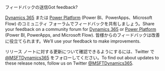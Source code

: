 <!-- This file contains localizable strings used in generating the custom PDF. Do not use as an include file in any web content. -->
<!-- strings for PDF end page -->

<span data-ttu-id="e0033-101">フィードバックの送信</span><span class="sxs-lookup"><span data-stu-id="e0033-101">Got feedback?</span></span>

<span data-ttu-id="e0033-102">[Dynamics 365](https://community.dynamics.com/) または [Power Platform](https://powerusers.microsoft.com/) (Power BI、PowerApps、Microsoft Flow) のコミュニティ フォーラムでフィードバックを共有しましょう。</span><span class="sxs-lookup"><span data-stu-id="e0033-102">Share your feedback on a community forum for [Dynamics 365](https://community.dynamics.com/) or [Power Platform](https://powerusers.microsoft.com/) (Power BI, PowerApps, and Microsoft Flow).</span></span> <span data-ttu-id="e0033-103">皆様からのフィードバックは改善に役立てられます。</span><span class="sxs-lookup"><span data-stu-id="e0033-103">We’ll use your feedback to make improvements.</span></span>

<span data-ttu-id="e0033-104">リリース ノートに対する更新について確認できるようにするには、Twitter で [@MSFTDynamics365](https://twitter.com/MSFTDynamics365) をフォローしてください。</span><span class="sxs-lookup"><span data-stu-id="e0033-104">To find out about updates to these release notes, follow us on Twitter [@MSFTDynamics365](https://twitter.com/MSFTDynamics365).</span></span>
